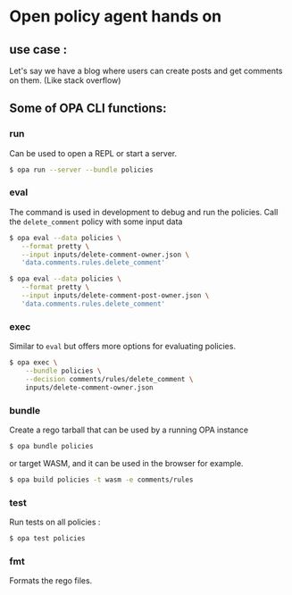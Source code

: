 # Open policy agent hands on

## use case :

Let's say we have a blog where users can create posts and get comments on them. (Like stack overflow)


## Some of OPA CLI functions:
###  run
Can be used to open a REPL or start a server.

```sh
$ opa run --server --bundle policies

```

###  eval
The command is used in development to debug and run the policies.
Call the `delete_comment` policy with some input data
```sh
$ opa eval --data policies \
   --format pretty \
   --input inputs/delete-comment-owner.json \
   'data.comments.rules.delete_comment'
```

```sh
$ opa eval --data policies \
   --format pretty \
   --input inputs/delete-comment-post-owner.json \
   'data.comments.rules.delete_comment'
```

###  exec
Similar to `eval` but offers more options for evaluating policies.
```sh
$ opa exec \
    --bundle policies \
    --decision comments/rules/delete_comment \
    inputs/delete-comment-owner.json
```

###  bundle

Create a rego tarball that can be used by a running OPA instance

```sh
$ opa bundle policies
```
or target WASM, and it can be used in the browser for example.

```sh
$ opa build policies -t wasm -e comments/rules
```
###  test
Run tests on all policies :
```sh
$ opa test policies
```
###  fmt
Formats the rego files.
